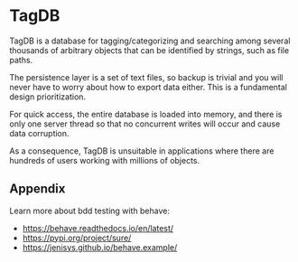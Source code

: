 # TagDB

TagDB is a database for tagging/categorizing and searching among several thousands of arbitrary objects that can be identified by strings, such as file paths.

The persistence layer is a set of text files, so backup is trivial and you will never have to worry about how to export data either. This is a fundamental design prioritization.

For quick access, the entire database is loaded into memory, and there is only one server thread so that no concurrent writes will occur and cause data corruption.

As a consequence, TagDB is unsuitable in applications where there are hundreds of users working with millions of objects.

## Appendix

Learn more about bdd testing with behave:

* https://behave.readthedocs.io/en/latest/
* https://pypi.org/project/sure/
* https://jenisys.github.io/behave.example/

